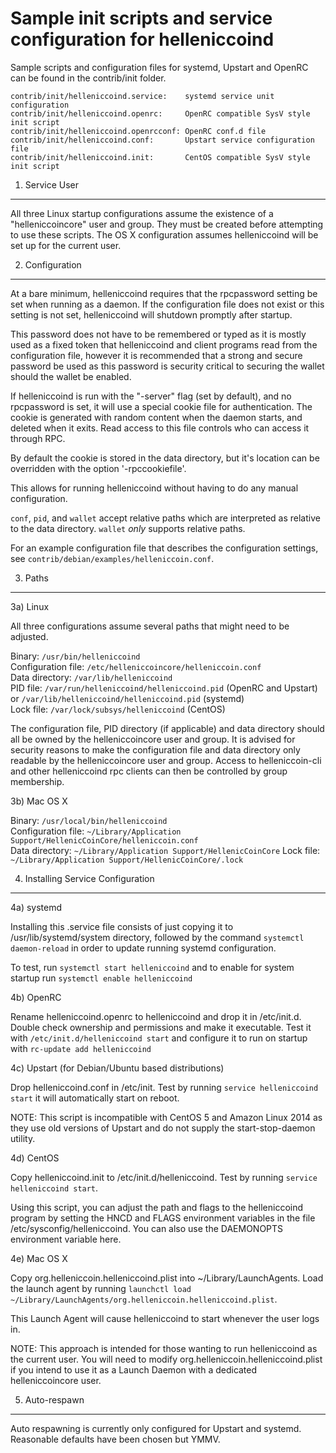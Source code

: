 Sample init scripts and service configuration for helleniccoind
==========================================================

Sample scripts and configuration files for systemd, Upstart and OpenRC
can be found in the contrib/init folder.

    contrib/init/helleniccoind.service:    systemd service unit configuration
    contrib/init/helleniccoind.openrc:     OpenRC compatible SysV style init script
    contrib/init/helleniccoind.openrcconf: OpenRC conf.d file
    contrib/init/helleniccoind.conf:       Upstart service configuration file
    contrib/init/helleniccoind.init:       CentOS compatible SysV style init script

1. Service User
---------------------------------

All three Linux startup configurations assume the existence of a "helleniccoincore" user
and group.  They must be created before attempting to use these scripts.
The OS X configuration assumes helleniccoind will be set up for the current user.

2. Configuration
---------------------------------

At a bare minimum, helleniccoind requires that the rpcpassword setting be set
when running as a daemon.  If the configuration file does not exist or this
setting is not set, helleniccoind will shutdown promptly after startup.

This password does not have to be remembered or typed as it is mostly used
as a fixed token that helleniccoind and client programs read from the configuration
file, however it is recommended that a strong and secure password be used
as this password is security critical to securing the wallet should the
wallet be enabled.

If helleniccoind is run with the "-server" flag (set by default), and no rpcpassword is set,
it will use a special cookie file for authentication. The cookie is generated with random
content when the daemon starts, and deleted when it exits. Read access to this file
controls who can access it through RPC.

By default the cookie is stored in the data directory, but it's location can be overridden
with the option '-rpccookiefile'.

This allows for running helleniccoind without having to do any manual configuration.

`conf`, `pid`, and `wallet` accept relative paths which are interpreted as
relative to the data directory. `wallet` *only* supports relative paths.

For an example configuration file that describes the configuration settings,
see `contrib/debian/examples/helleniccoin.conf`.

3. Paths
---------------------------------

3a) Linux

All three configurations assume several paths that might need to be adjusted.

Binary:              `/usr/bin/helleniccoind`  
Configuration file:  `/etc/helleniccoincore/helleniccoin.conf`  
Data directory:      `/var/lib/helleniccoind`  
PID file:            `/var/run/helleniccoind/helleniccoind.pid` (OpenRC and Upstart) or `/var/lib/helleniccoind/helleniccoind.pid` (systemd)  
Lock file:           `/var/lock/subsys/helleniccoind` (CentOS)  

The configuration file, PID directory (if applicable) and data directory
should all be owned by the helleniccoincore user and group.  It is advised for security
reasons to make the configuration file and data directory only readable by the
helleniccoincore user and group.  Access to helleniccoin-cli and other helleniccoind rpc clients
can then be controlled by group membership.

3b) Mac OS X

Binary:              `/usr/local/bin/helleniccoind`  
Configuration file:  `~/Library/Application Support/HellenicCoinCore/helleniccoin.conf`  
Data directory:      `~/Library/Application Support/HellenicCoinCore`
Lock file:           `~/Library/Application Support/HellenicCoinCore/.lock`

4. Installing Service Configuration
-----------------------------------

4a) systemd

Installing this .service file consists of just copying it to
/usr/lib/systemd/system directory, followed by the command
`systemctl daemon-reload` in order to update running systemd configuration.

To test, run `systemctl start helleniccoind` and to enable for system startup run
`systemctl enable helleniccoind`

4b) OpenRC

Rename helleniccoind.openrc to helleniccoind and drop it in /etc/init.d.  Double
check ownership and permissions and make it executable.  Test it with
`/etc/init.d/helleniccoind start` and configure it to run on startup with
`rc-update add helleniccoind`

4c) Upstart (for Debian/Ubuntu based distributions)

Drop helleniccoind.conf in /etc/init.  Test by running `service helleniccoind start`
it will automatically start on reboot.

NOTE: This script is incompatible with CentOS 5 and Amazon Linux 2014 as they
use old versions of Upstart and do not supply the start-stop-daemon utility.

4d) CentOS

Copy helleniccoind.init to /etc/init.d/helleniccoind. Test by running `service helleniccoind start`.

Using this script, you can adjust the path and flags to the helleniccoind program by
setting the HNCD and FLAGS environment variables in the file
/etc/sysconfig/helleniccoind. You can also use the DAEMONOPTS environment variable here.

4e) Mac OS X

Copy org.helleniccoin.helleniccoind.plist into ~/Library/LaunchAgents. Load the launch agent by
running `launchctl load ~/Library/LaunchAgents/org.helleniccoin.helleniccoind.plist`.

This Launch Agent will cause helleniccoind to start whenever the user logs in.

NOTE: This approach is intended for those wanting to run helleniccoind as the current user.
You will need to modify org.helleniccoin.helleniccoind.plist if you intend to use it as a
Launch Daemon with a dedicated helleniccoincore user.

5. Auto-respawn
-----------------------------------

Auto respawning is currently only configured for Upstart and systemd.
Reasonable defaults have been chosen but YMMV.
